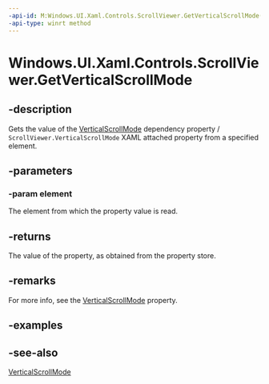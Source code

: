```yaml
---
-api-id: M:Windows.UI.Xaml.Controls.ScrollViewer.GetVerticalScrollMode(Windows.UI.Xaml.DependencyObject)
-api-type: winrt method
---
```


<!-- Method syntax
public Windows.UI.Xaml.Controls.ScrollMode GetVerticalScrollMode(Windows.UI.Xaml.DependencyObject element)
-->

# Windows.UI.Xaml.Controls.ScrollViewer.GetVerticalScrollMode

## -description
Gets the value of the [VerticalScrollMode](scrollviewer_verticalscrollmode.md) dependency property / `ScrollViewer.VerticalScrollMode` XAML attached property from a specified element.



## -parameters
### -param element
The element from which the property value is read.

## -returns
The value of the property, as obtained from the property store.

## -remarks
For more info, see the [VerticalScrollMode](scrollviewer_verticalscrollmode.md) property.

## -examples

## -see-also
[VerticalScrollMode](scrollviewer_verticalscrollmode.md)
